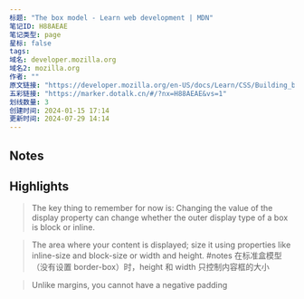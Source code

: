 ```yaml
---
标题: "The box model - Learn web development | MDN"
笔记ID: H88AEAE
笔记类型: page
星标: false
tags: 
域名: developer.mozilla.org
域名2: mozilla.org
作者: ""
原文链接: "https://developer.mozilla.org/en-US/docs/Learn/CSS/Building_blocks/The_box_model"
五彩链接: "https://marker.dotalk.cn/#/?nx=H88AEAE&vs=1"
划线数量: 3
创建时间: 2024-01-15 17:14
更新时间: 2024-07-29 14:14
---
```


## Notes


## Highlights
> The key thing to remember for now is: Changing the value of the display property can change whether the outer display type of a box is block or inline.

> The area where your content is displayed; size it using properties like inline-size and block-size or width and height.
> #notes 在标准盒模型（没有设置 border-box）时，height 和 width 只控制内容框的大小

> Unlike margins, you cannot have a negative padding

